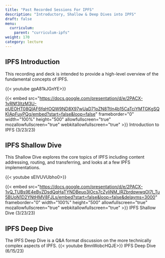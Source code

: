 ```yaml
---
title: "Past Recorded Sessions For IPFS"
description: "Introductory, Shallow & Deep Dives into IPFS"
draft: false
menu:
  curriculum:
    parent: "curriculum-ipfs"
weight: 170
category: lecture
---
```


## IPFS Introduction

This recording and deck is intended to provide a high-level overview of the fundamental concepts of IPFS.

{{< youtube gpA81kJGnYE>}}

{{< embed src="https://docs.google.com/presentation/d/e/2PACX-1vRNf3ltzM3U-pUEOHT08QIAF6fqHOQW9ND8X97wUaD71oZN8TtIn4b15CaTciYMTGKgSQKIApFuyPQg/embed?start=false&loop=false" frameborder="0" width="100%" height="500" allowfullscreen="true" mozallowfullscreen="true" webkitallowfullscreen="true" >}}
Introduction to IPFS (3/23/23)

## IPFS Shallow Dive

This Shallow Dive explores the core topics of IPFS including content addressing, routing, and transferring, and looks at a few IPFS implementations.

{{< youtube sElVUVUbho0>}}

{{< embed src="https://docs.google.com/presentation/d/e/2PACX-1vQ_TUBs9E4eByZDsdQqHaTYNDBeuo3lOcs7cZyliNM_IRZbrdqwwqOl7l_Tu5BUoN1D2YNtHMV8FJLs/embed?start=false&loop=false&delayms=3000" frameborder="0" width="100%" height="500" allowfullscreen="true" mozallowfullscreen="true" webkitallowfullscreen="true" >}}
IPFS Shallow Dive (3/23/23)

## IPFS Deep Dive

The IPFS Deep Dive is a Q&A format discussion on the more technically complex aspects of IPFS.
{{< youtube BmnWobcHQJE>}}
IPFS Deep Dive (6/15/23)
